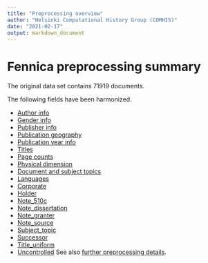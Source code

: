 ```yaml
---
title: "Preprocessing overview"
author: "Helsinki Computational History Group (COMHIS)"
date: "2021-02-17"
output: markdown_document
---
```




# Fennica preprocessing summary

The original data set contains 71919 documents.

The following fields have been harmonized.

  * [Author info](author.md)
  * [Gender info](gender.md)
  * [Publisher info](publisher.md)
  * [Publication geography](publication_place.md)
  * [Publication year info](publicationyear.md)
  * [Titles](title.md)  
  * [Page counts](pagecount.md)
  * [Physical dimension](dimension.md)    
  * [Document and subject topics](topic.md)
  * [Languages](language.md)
  * [Corporate](corporate.md)
  * [Holder](holder.md)
  * [Note_510c](note_510c.md)
  * [Note_dissertation](note_dissertation.md)
  * [Note_granter](note_granter.md)
  * [Note_source](note_source.md)
  * [Subject_topic](subject_topic.md)
  * [Successor](successor.md)
  * [Title_uniform](title_uniform.md)
  * [Uncontrolled](uncontrolled.md)
See also [further preprocessing details](details.Rmd).

